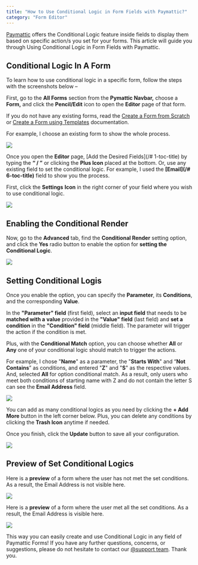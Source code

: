 ```yaml
---
title: "How to Use Conditional Logic in Form Fields with Paymattic?"
category: "Form Editor"
---
```

[Paymattic](https://paymattic.com/) offers the Conditional Logic feature inside fields to display them based on specific action/s you set for your forms. This article will guide you through Using Conditional Logic in Form Fields with Paymattic.

## Conditional Logic In A Form

To learn how to use conditional logic in a specific form, follow the steps with the screenshots below –

First, go to the **All Forms** section from the **Pymattic Navbar,** choose a **Form,** and click the **Pencil/Edit** icon to open the **Editor** page of that form.

If you do not have any existing forms, read the [Create a Form from Scratch](/how-to-create-a-form-from-scratch-with-paymattic) or [Create a Form using Templates](/simple-form-templates) documentation.

For example, I choose an existing form to show the whole process.

![](/images/form-editor/how-to-use-conditional-logic-in-form-fields-with-paymattic/Open-desired-form-scaled.webp)

Once you open the **Editor** page, [Add the Desired Fields](/# 1-toc-title) by typing the **“ / ”** or clicking the **Plus Icon** placed at the bottom.
Or, use any existing field to set the conditional logic. For example, I used the **[Email](/# 6-toc-title)** field to show you the process.

First, click the **Settings** **Icon** in the right corner of your field where you wish to use conditional logic.

![](/images/form-editor/how-to-use-conditional-logic-in-form-fields-with-paymattic/Settings-Icon-of-desired-field.webp)

## Enabling the Conditional Render 

Now, go to the **Advanced** tab, find the **Conditional Render** setting option, and click the **Yes** radio button to enable the option for **setting the Conditional Logic**.

![](/images/form-editor/how-to-use-conditional-logic-in-form-fields-with-paymattic/click-Yes-to-enable-Conditional-Render.webp)

## Setting Conditional Logis

Once you enable the option, you can specify the **Parameter**, its **Conditions**, and the corresponding **Value**.

In the **"Parameter" field** (first field), select an **input field** that needs to be **matched with a** **value** provided in the **"Value" field** (last field) and **set a condition** in the **"Condition" field** (middle field). The parameter will trigger the action if the condition is met.

Plus, with the **Conditional Match** option, you can choose whether **All** or **Any** one of your conditional logic should match to trigger the actions.

For example, I chose "**Name**" as a parameter, the "**Starts With**" and “**Not Contains**” as conditions, and entered "**Z**" and "**S**" as the respective values. And, selected **All** for option conditional match. As a result, only users who meet both conditions of starting name with Z and do not contain the letter S can see the **Email Address** field.

![](/images/form-editor/how-to-use-conditional-logic-in-form-fields-with-paymattic/Set-desired-conditional-logics-.webp)

You can add as many conditional logics as you need by clicking the **+ Add More** button in the left corner below.
Plus, you can delete any conditions by clicking the **Trash Icon** anytime if needed.

Once you finish, click the **Update** button to save all your configuration.

![](/images/form-editor/how-to-use-conditional-logic-in-form-fields-with-paymattic/Update-button.webp)

## Preview of Set Conditional Logics

Here is a **preview** of a form where the user has not met the set conditions. As a result, the Email Address is not visible here.

![](/images/form-editor/how-to-use-conditional-logic-in-form-fields-with-paymattic/Preview-of-conditional-logic-doesnt-match.webp)

Here is a **preview** of a form where the user met all the set conditions. As a result, the Email Address is visible here.

![](/images/form-editor/how-to-use-conditional-logic-in-form-fields-with-paymattic/Preview-of-Conditions-matched.webp)

This way you can easily create and use Conditional Logic in any field of Paymattic Forms!
If you have any further questions, concerns, or suggestions, please do not hesitate to contact our [@support team](https://wpmanageninja.com/support-tickets/?utm_source=wpmn&utm_medium=home&utm_campaign=site#/). Thank you.